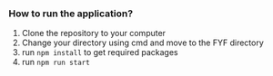 ### How to run the application?
1. Clone the repository to your computer
2. Change your directory using cmd and move to the FYF directory
3. run `npm install` to get required packages
4. run `npm run start`